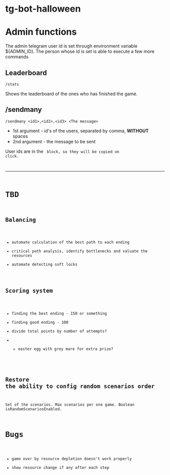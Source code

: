 # tg-bot-halloween

# Admin functions

The admin telegram user id is set through environment variable ${ADMIN_ID}.
The person whose id is set is able to execute a few more commands

## Leaderboard

```
/stats
```

Shows the leaderboard of the ones who has finished the game.

## /sendmany

```
/sendmany <id1>,<id2>,<id3> <The message>
```

- 1st argument - id's of the users, separated by comma, __WITHOUT__ spaces
- 2nd argument - the message to be sent

User ids are in the <code> block, so they will be copied on click.


---

# TBD

## Balancing
- automate calculation of the best path to each ending
- critical path analysis, identify bottlenecks and valuate the resources
- automate detecting soft locks

## Scoring system

- finding the best ending - 150 or something
- finding good ending - 100
- divide total points by number of attempts?
-
    - easter egg with grey mare for extra prize?

## Restore the ability to config random scenarios order

Set of the scenarios.
Max scenarios per one game.
Boolean isRandomScenariosEnabled.


# Bugs
- game over by resource depletion doesn't work properly
- show resource change if any after each step
